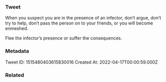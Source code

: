 ### Tweet
When you suspect you are in the presence of an infector, don’t argue, don’t try to help, don’t pass the person on to your friends, or you will become enmeshed.

Flee the infector’s presence or suffer the consequences.

### Metadata
Tweet ID: 1515480403615830016
Created At: 2022-04-17T00:00:59.000Z

### Related

